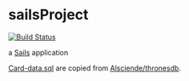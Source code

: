 # sailsProject
[![Build Status](https://snap-ci.com/davidsoderberg/sails/branch/master/build_image)](https://snap-ci.com/davidsoderberg/sails/branch/master)

a [Sails](http://sailsjs.org) application

[Card-data.sql](https://github.com/davidsoderberg/sails/blob/master/card-data.sql) are copied from [Alsciende/thronesdb](https://github.com/Alsciende/thronesdb).